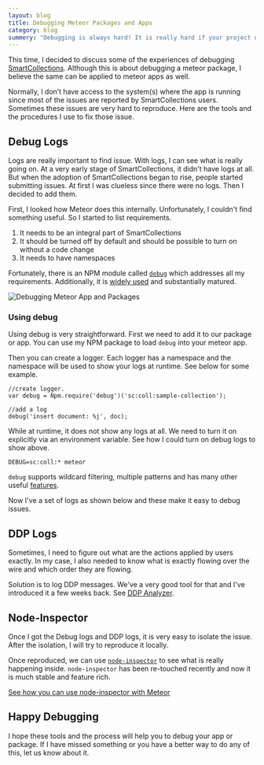 ```yaml
---
layout: blog
title: Debugging Meteor Packages and Apps
category: blog
summery: "Debugging is always hard! It is really hard if your project used by others. In this post, I'll show how I debug SmartCollections and those techiques could be used to debug your meteor app as well."
---
```


This time, I decided to discuss some of the experiences of debugging [SmartCollections](http://meteorhacks.com/introducing-smart-collections.html). Although this is about debugging a meteor package, I believe the same can be applied to meteor apps as well.

Normally, I don’t have access to the system(s) where the app is running since most of the issues are reported by SmartCollections users.  Sometimes these issues are very hard to reproduce. Here are the tools and the procedures I use to fix those issue.

## Debug Logs

Logs are really important to find issue. With logs, I can see what is really going on. At a very early stage of SmartCollections, it didn't have logs at all. But when the adoption of SmartCollections began to rise, people started submitting issues. At first I was clueless since there were no logs. Then I decided to add them.

First, I looked how Meteor does this internally. Unfortunately, I couldn't find something useful. So I started to list requirements.

1. It needs to be an integral part of SmartCollections
2. It should be turned off by default and should be possible to turn on without a code change
3. It needs to have namespaces

Fortunately, there is an NPM module called [`debug`](https://github.com/visionmedia/debug) which addresses all my requirements. Additionally, it is [widely used](https://npmjs.org/browse/depended/debug) and substantially matured.

![Debugging Meteor App and Packages](http://i.imgur.com/fiiE9pA.png)

### Using debug

Using debug is very straightforward. First we need to add it to our package or app. You can use my NPM package to load `debug` into your meteor app.

Then you can create a logger. Each logger has a namespace and the namespace will be used to show your logs at runtime. See below for some example.

    //create logger. 
    var debug = Npm.require('debug')('sc:coll:sample-collection');

    //add a log
    debug('insert document: %j', doc);

While at runtime, it does not show any logs at all. We need to turn it on explicitly via an environment variable. See how I could turn on debug logs to show above. 

    DEBUG=sc:coll:* meteor

`debug` supports wildcard filtering, multiple patterns and has many other useful [features](https://github.com/visionmedia/debug#millisecond-diff).

Now I've a set of logs as shown below and these make it easy to debug issues.

## DDP Logs

Sometimes, I need to figure out what are the actions applied by users exactly. In my case, I also needed to know what is exactly flowing over the wire and which order they are flowing. 

Solution is to log DDP messages. We've a very good tool for that and I've introduced it a few weeks back. See [DDP Analyzer](http://meteorhacks.com/discover-meteor-ddp-in-realtime.html).

## Node-Inspector

Once I got the Debug logs and DDP logs, it is very easy to isolate the issue. After the isolation, I will try to reproduce it locally.

Once reproduced, we can use [`node-inspector`](https://github.com/node-inspector/node-inspector) to see what is really happening inside. `node-inspector` has been re-touched recently and now it is much stable and feature rich.

[See how you can use node-inspector with Meteor](https://github.com/oortcloud/unofficial-meteor-faq#how-do-i-debug-my-meteor-app)

## Happy Debugging

I hope these tools and the process will help you to debug your app or package. If I have missed something or you have a better way to do any of this, let us know about it.